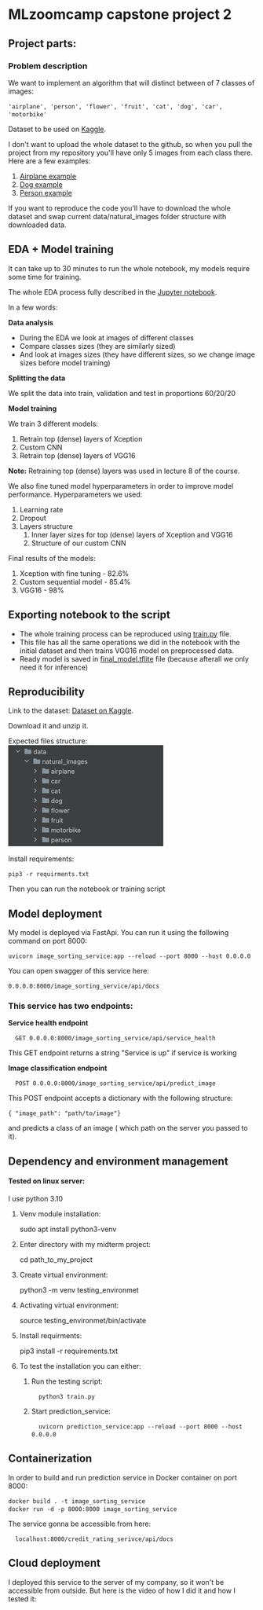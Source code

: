 # MLzoomcamp capstone project 2

## Project parts:

### Problem description

We want to implement an algorithm that will distinct between of 7 classes of images:

    'airplane', 'person', 'flower', 'fruit', 'cat', 'dog', 'car', 'motorbike'

Dataset to be used on [Kaggle](https://www.kaggle.com/datasets/prasunroy/natural-images/data).

I don't want to upload the whole dataset to the github, so when you pull the project from my repository you'll have only 5 images from each class there.
Here are a few examples:

1. [Airplane example](data/natural_images/airplane/airplane_0002.jpg)
2. [Dog example](data/natural_images/dog/dog_0004.jpg)
3. [Person example](data/natural_images/person/person_0003.jpg)

If you want to reproduce the code you'll have to download the whole dataset and swap current data/natural_images folder structure with downloaded data.

## EDA + Model training

It can take up to 30 minutes to run the whole notebook, my models require some time for training.

The whole EDA process fully described in the [Jupyter notebook](notebook.ipynb).

In a few words:

**Data analysis**

* During the EDA we look at images of different classes
* Compare classes sizes (they are similarly sized)
* And look at images sizes (they have different sizes, so we change image sizes before model training)

**Splitting the data**

We split the data into train, validation and test in proportions 60/20/20

**Model training**

We train 3 different models:

1. Retrain top (dense) layers of Xception
2. Custom CNN
3. Retrain top (dense) layers of VGG16

**Note:** Retraining top (dense) layers was used in lecture 8 of the course. 

We also fine tuned model hyperparameters in order to improve model performance.
Hyperparameters we used:
1. Learning rate
2. Dropout
3. Layers structure 
   1. Inner layer sizes for top (dense) layers of Xception and VGG16
   2. Structure of our custom CNN

Final results of the models:

1. Xception with fine tuning - 82.6%
2. Custom sequential model - 85.4%
3. VGG16 - 98%

## Exporting notebook to the script

* The whole training process can be reproduced using [train.py](train.py) file.  
* This file has all the same operations we did in the notebook with the initial dataset and then trains VGG16 model on preprocessed data.  
* Ready model is saved in [final_model.tflite](final_model.tflite) file (because afterall we only need it for inference)

## Reproducibility

Link to the dataset: [Dataset on Kaggle](https://www.kaggle.com/datasets/prasunroy/natural-images/data).

Download it and unzip it.

Expected files structure:  
![img.png](File_structure.png)

Install requirements:

    pip3 -r requirments.txt 

Then you can run the notebook or training script

## Model deployment

My model is deployed via FastApi. You can run it using the following command on port 8000:

    uvicorn image_sorting_service:app --reload --port 8000 --host 0.0.0.0

You can open swagger of this service here:

    0.0.0.0:8000/image_sorting_service/api/docs

### This service has two endpoints:

**Service health endpoint**

      GET 0.0.0.0:8000/image_sorting_service/api/service_health

This GET endpoint returns a string "Service is up" if service is working


**Image classification endpoint**

      POST 0.0.0.0:8000/image_sorting_service/api/predict_image

This POST endpoint accepts a dictionary with the following structure:

    { "image_path": "path/to/image"}

and predicts a class of an image ( which path on the server you passed to it).

## Dependency and environment management

#### Tested on linux server:

I use python 3.10

1. Venv module installation:  


      sudo apt install python3-venv

2. Enter directory with my midterm project:

      
      cd path_to_my_project

2. Create virtual environment:
   

      python3 -m venv testing_environmet

3. Activating virtual environment:


      source testing_environmet/bin/activate

4. Install requirments:


      pip3 install -r requirements.txt

5. To test the installation you can either:
   1. Run the testing script:
   
            python3 train.py
   
   2. Start prediction_service:
   
            uvicorn prediction_service:app --reload --port 8000 --host 0.0.0.0

   
## Containerization

In order to build and run prediction service in Docker container on port 8000:
    
    docker build . -t image_sorting_service
    docker run -d -p 8000:8000 image_sorting_service

The service gonna be accessible from here:
   
      localhost:8000/credit_rating_serivce/api/docs

## Cloud deployment 

I deployed this service to the server of my company, so it won't be accessible from outside.
But here is the video of how I did it and how I tested it: 